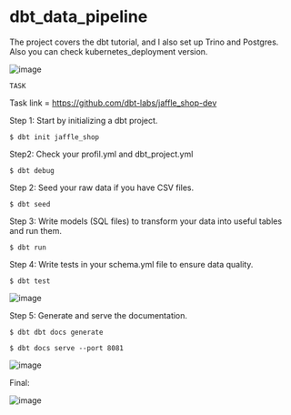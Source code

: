 # dbt_data_pipeline
The project covers the dbt tutorial, and I also set up Trino and Postgres. Also you can check kubernetes_deployment version.

![image](https://github.com/user-attachments/assets/6a6f363c-e208-441c-8dfb-e43fbecafcbd)

`TASK`

Task link = https://github.com/dbt-labs/jaffle_shop-dev

Step 1: Start by initializing a dbt project.

`$ dbt init jaffle_shop`

Step2: Check your profil.yml and dbt_project.yml

`$ dbt debug`

Step 2: Seed your raw data if you have CSV files.

`$ dbt seed`

Step 3: Write models (SQL files) to transform your data into useful tables and run them.

`$ dbt run`

Step 4: Write tests in your schema.yml file to ensure data quality.

`$ dbt test`

![image](https://github.com/user-attachments/assets/ed48b8a6-c491-4016-9688-62ef37522151)

Step 5: Generate and serve the documentation.

`$ dbt dbt docs generate`

`$ dbt docs serve --port 8081`

![image](https://github.com/user-attachments/assets/1fb14531-f797-4e19-864d-3826e70e6d36)

Final:

![image](https://github.com/user-attachments/assets/67cfa8b5-6400-49d6-9965-da6fefe64d1c)



